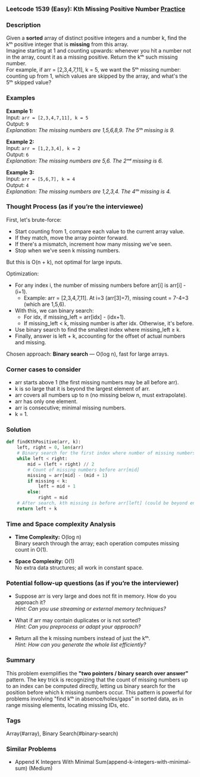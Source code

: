 ### Leetcode 1539 (Easy): Kth Missing Positive Number [Practice](https://leetcode.com/problems/kth-missing-positive-number)

### Description  
Given a **sorted** array of distinct positive integers and a number k, find the kᵗʰ positive integer that is **missing** from this array.  
Imagine starting at 1 and counting upwards: whenever you hit a number not in the array, count it as a missing positive. Return the kᵗʰ such missing number.  
For example, if arr = [2,3,4,7,11], k = 5, we want the 5ᵗʰ missing number: counting up from 1, which values are skipped by the array, and what's the 5ᵗʰ skipped value?

### Examples  

**Example 1:**  
Input: `arr = [2,3,4,7,11], k = 5`  
Output: `9`  
*Explanation: The missing numbers are 1,5,6,8,9. The 5ᵗʰ missing is 9.*

**Example 2:**  
Input: `arr = [1,2,3,4], k = 2`  
Output: `6`  
*Explanation: The missing numbers are 5,6. The 2ⁿᵈ missing is 6.*

**Example 3:**  
Input: `arr = [5,6,7], k = 4`  
Output: `4`  
*Explanation: The missing numbers are 1,2,3,4. The 4ᵗʰ missing is 4.*

### Thought Process (as if you’re the interviewee)  
First, let's brute-force:  
- Start counting from 1, compare each value to the current array value.
- If they match, move the array pointer forward.
- If there's a mismatch, increment how many missing we've seen.
- Stop when we've seen k missing numbers.

But this is O(n + k), not optimal for large inputs.

Optimization:
- For any index i, the number of missing numbers before arr[i] is arr[i] - (i+1).
    - Example: arr = [2,3,4,7,11]. At i=3 (arr[3]=7), missing count = 7-4=3 (which are 1,5,6).
- With this, we can binary search:
    - For idx, if missing_left = arr[idx] - (idx+1).
    - If missing_left < k, missing number is after idx. Otherwise, it's before.
- Use binary search to find the smallest index where missing_left ≥ k.
- Finally, answer is left + k, accounting for the offset of actual numbers and missing.

Chosen approach: **Binary search** — O(log n), fast for large arrays.

### Corner cases to consider  
- arr starts above 1 (the first missing numbers may be all before arr).
- k is so large that it is beyond the largest element of arr.
- arr covers all numbers up to n (no missing below n, must extrapolate).
- arr has only one element.
- arr is consecutive; minimal missing numbers.
- k = 1.

### Solution

```python
def findKthPositive(arr, k):
    left, right = 0, len(arr)
    # Binary search for the first index where number of missing numbers < k
    while left < right:
        mid = (left + right) // 2
        # Count of missing numbers before arr[mid]
        missing = arr[mid] - (mid + 1)
        if missing < k:
            left = mid + 1
        else:
            right = mid
    # After search, kth missing is before arr[left] (could be beyond end)
    return left + k
```

### Time and Space complexity Analysis  

- **Time Complexity:** O(log n)  
  Binary search through the array; each operation computes missing count in O(1).

- **Space Complexity:** O(1)  
  No extra data structures; all work in constant space.

### Potential follow-up questions (as if you’re the interviewer)  

- Suppose arr is very large and does not fit in memory. How do you approach it?  
  *Hint: Can you use streaming or external memory techniques?*

- What if arr may contain duplicates or is not sorted?  
  *Hint: Can you preprocess or adapt your approach?*

- Return all the k missing numbers instead of just the kᵗʰ.  
  *Hint: How can you generate the whole list efficiently?*

### Summary
This problem exemplifies the **"two pointers / binary search over answer"** pattern. The key trick is recognizing that the count of missing numbers up to an index can be computed directly, letting us binary search for the position before which k missing numbers occur. This pattern is powerful for problems involving "find kᵗʰ in absence/holes/gaps" in sorted data, as in range missing elements, locating missing IDs, etc.

### Tags
Array(#array), Binary Search(#binary-search)

### Similar Problems
- Append K Integers With Minimal Sum(append-k-integers-with-minimal-sum) (Medium)